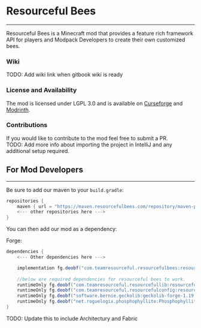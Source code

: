 # Resourceful Bees
<hr>

Resourceful Bees is a Minecraft mod that provides a feature rich framework API for players and Modpack Developers to create their own customized bees.

### Wiki

TODO: Add wiki link when gitbook wiki is ready

### License and Availability

The mod is licensed under LGPL 3.0 and is available on [Curseforge](https://www.curseforge.com/minecraft/mc-mods/resourceful-bees) and [Modrinth](https://modrinth.com/mod/resourceful-bees).

### Contributions

If you would like to contribute to the mod feel free to submit a PR.
<br>TODO: Add more info about importing the project in IntelliJ and any additional setup required.

## For Mod Developers
<hr>

Be sure to add our maven to your `build.gradle`:
```gradle
repositories {
    maven { url = "https://maven.resourcefulbees.com/repository/maven-public/" }
    <--- other repositories here --->
}
```
You can then add our mod as a dependency:

Forge:
```gradle
dependencies {
    <--- Other dependencies here --->

    implementation fg.deobf("com.teamresourceful.resourcefulbees:resourcefulbees-forge-1.19.2:1.0.0-alpha.18")
    
    //below are required dependencies for resourceful bees to work.
    runtimeOnly fg.deobf("com.teamresourceful.resourcefullib:resourcefullib-forge-1.19.2:1.1.23")
    runtimeOnly fg.deobf("com.teamresourceful.resourcefulconfig:resourcefulconfig-forge-1.19.2:1.0.20")
    runtimeOnly fg.deobf("software.bernie.geckolib:geckolib-forge-1.19:3.1.40")
    runtimeOnly fg.deobf("net.roguelogix.phosphophyllite:Phosphophyllite:0.6.0-beta.7")
}
```

TODO: Update this to include Architectury and Fabric